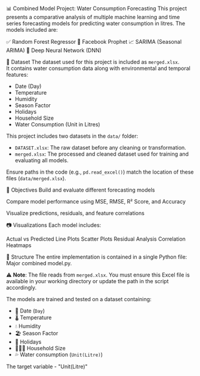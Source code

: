 📊 Combined Model Project: Water Consumption Forecasting
This project presents a comparative analysis of multiple machine learning and time series forecasting models for predicting water consumption in litres. The models included are:

✅ Random Forest Regressor
🔮 Facebook Prophet
📈 SARIMA (Seasonal ARIMA)
🧠 Deep Neural Network (DNN)

🧪 Dataset
The dataset used for this project is included as `merged.xlsx`.  
It contains water consumption data along with environmental and temporal features:

- Date (Day)
- Temperature
- Humidity
- Season Factor
- Holidays
- Household Size
- Water Consumption (Unit in Litres)

This project includes two datasets in the `data/` folder:

- `DATASET.xlsx`: The raw dataset before any cleaning or transformation.
- `merged.xlsx`: The processed and cleaned dataset used for training and evaluating all models.

Ensure paths in the code (e.g., `pd.read_excel()`) match the location of these files (`data/merged.xlsx`).

📌 Objectives
Build and evaluate different forecasting models

Compare model performance using MSE, RMSE, R² Score, and Accuracy

Visualize predictions, residuals, and feature correlations

📷 Visualizations
Each model includes:

Actual vs Predicted Line Plots
Scatter Plots
Residual Analysis
Correlation Heatmaps

📂 Structure
The entire implementation is contained in a single Python file: Major combined model.py.

⚠️ **Note**: The file reads from `merged.xlsx`. You must ensure this Excel file is available in your working directory or update the path in the script accordingly.

The models are trained and tested on a dataset containing:

- 📅 Date (`Day`)
- 🌡️ Temperature
- 💧 Humidity
- 🏖️ Season Factor
- 📅 Holidays
- 👨‍👩‍👧 Household Size
- 💦 Water consumption (`Unit(Litre)`)

The target variable - "Unit(Litre)"

